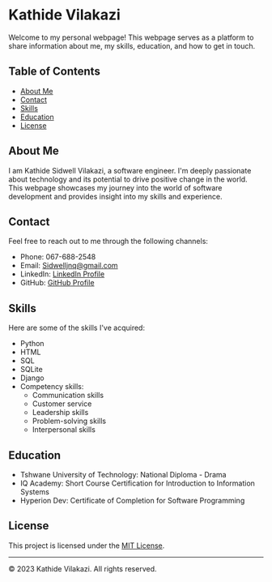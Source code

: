 # Kathide Vilakazi 

Welcome to my personal webpage! This webpage serves as a platform to share information about me, my skills, education, and how to get in touch.

## Table of Contents

- [About Me](#about-me)
- [Contact](#contact)
- [Skills](#skills)
- [Education](#education)
- [License](#license)

## About Me

I am Kathide Sidwell Vilakazi, a software engineer. I'm deeply passionate about technology and its potential to drive positive change in the world. This webpage showcases my journey into the world of software development and provides insight into my skills and experience.

## Contact

Feel free to reach out to me through the following channels:

- Phone: 067-688-2548
- Email: [Sidwelljnq@gmail.com](mailto:Sidwelljnq@gmail.com)
- LinkedIn: [LinkedIn Profile](https://www.linkedin.com/in/kathide-v-53504585/)
- GitHub: [GitHub Profile](https://github.com/VilakaziSoul/)

## Skills

Here are some of the skills I've acquired:

- Python
- HTML
- SQL
- SQLite
- Django
- Competency skills:
  - Communication skills
  - Customer service
  - Leadership skills
  - Problem-solving skills
  - Interpersonal skills

## Education

- Tshwane University of Technology: National Diploma - Drama
- IQ Academy: Short Course Certification for Introduction to Information Systems
- Hyperion Dev: Certificate of Completion for Software Programming


## License

This project is licensed under the [MIT License](LICENSE).

---

&copy; 2023 Kathide Vilakazi. All rights reserved.

